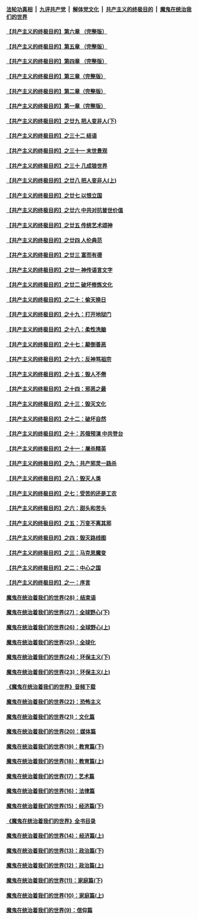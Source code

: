 ####  [法轮功真相](../../../../basic/blob/master/README.md?t=06300931) &nbsp;|&nbsp; [九评共产党](../../../../9ping.md/blob/master/README.md?t=06300931) &nbsp;|&nbsp; [解体党文化](../../../../jtdwh.md/blob/master/README.md?t=06300931)  &nbsp;|&nbsp; [共产主义的终极目的](../../../../gczydzjmd.md/blob/master/README.md?t=06300931) &nbsp;|&nbsp; [魔鬼在统治我们的世界](../../../../mgztzwmdsj.md/blob/master/README.md?t=06300931) 

#### [【共产主义的终极目的】第六章 （完整版）](../pages/nsc422/n11428913.md?t=06300931) 

#### [【共产主义的终极目的】第五章 （完整版）](../pages/nsc422/n11428912.md?t=06300931) 

#### [【共产主义的终极目的】第四章 （完整版）](../pages/nsc422/n11428907.md?t=06300931) 

#### [【共产主义的终极目的】第三章（完整版）](../pages/nsc422/n11428848.md?t=06300931) 

#### [【共产主义的终极目的】第二章（完整版）](../pages/nsc422/n11428831.md?t=06300931) 

#### [【共产主义的终极目的】第一章（完整版）](../pages/nsc422/n11417651.md?t=06300931) 

#### [【共产主义的终极目的】之廿九 把人变非人(下)](../pages/nsc422/n11344140.md?t=06300931) 

#### [【共产主义的终极目的】之三十二 结语](../pages/nsc422/n11360535.md?t=06300931) 

#### [【共产主义的终极目的】之三十一 末世景观](../pages/nsc422/n11351129.md?t=06300931) 

#### [【共产主义的终极目的】之三十 几成狼世界](../pages/nsc422/n11348280.md?t=06300931) 

#### [【共产主义的终极目的】之廿八 把人变非人(上)](../pages/nsc422/n11340492.md?t=06300931) 

#### [【共产主义的终极目的】之廿七 以恨立国](../pages/nsc422/n11336944.md?t=06300931) 

#### [【共产主义的终极目的】之廿六 中共对抗普世价值](../pages/nsc422/n11324785.md?t=06300931) 

#### [【共产主义的终极目的】之廿五 传统艺术颂神](../pages/nsc422/n11296396.md?t=06300931) 

#### [【共产主义的终极目的】之廿四 人伦典范](../pages/nsc422/n11296397.md?t=06300931) 

#### [【共产主义的终极目的】之廿三 富而有德](../pages/nsc422/n11283598.md?t=06300931) 

#### [【共产主义的终极目的】之廿一 神传语言文字](../pages/nsc422/n11263265.md?t=06300931) 

#### [【共产主义的终极目的】之廿二 破坏修炼文化](../pages/nsc422/n11245728.md?t=06300931) 

#### [【共产主义的终极目的】之二十：偷天换日](../pages/nsc422/n11238846.md?t=06300931) 

#### [【共产主义的终极目的】之十九：打开地狱门](../pages/nsc422/n11206376.md?t=06300931) 

#### [【共产主义的终极目的】之十八：柔性洗脑](../pages/nsc422/n11199994.md?t=06300931) 

#### [【共产主义的终极目的】之十七：颠倒善恶](../pages/nsc422/n11179782.md?t=06300931) 

#### [【共产主义的终极目的】之十六：反神骂祖宗](../pages/nsc422/n11166798.md?t=06300931) 

#### [【共产主义的终极目的】之十五：毁人不倦](../pages/nsc422/n11166792.md?t=06300931) 

#### [【共产主义的终极目的】之十四：邪恶之最](../pages/nsc422/n11150249.md?t=06300931) 

#### [【共产主义的终极目的】之十三：毁灭文化](../pages/nsc422/n11135227.md?t=06300931) 

#### [【共产主义的终极目的】之十二：破坏自然](../pages/nsc422/n11135214.md?t=06300931) 

#### [【共产主义的终极目的】之十：苏俄预演 中共登台](../pages/nsc422/n11118424.md?t=06300931) 

#### [【共产主义的终极目的】之十一：屠杀精英](../pages/nsc422/n11118442.md?t=06300931) 

#### [【共产主义的终极目的】之九：共产邪灵一路杀](../pages/nsc422/n11114139.md?t=06300931) 

#### [【共产主义的终极目的】之八：毁灭人类](../pages/nsc422/n11108503.md?t=06300931) 

#### [【共产主义的终极目的】之七：受苦的还是工农](../pages/nsc422/n11101809.md?t=06300931) 

#### [【共产主义的终极目的】之六：甜头和苦头](../pages/nsc422/n11096971.md?t=06300931) 

#### [【共产主义的终极目的】之五：万变不离其邪](../pages/nsc422/n11091285.md?t=06300931) 

#### [【共产主义的终极目的】之四：毁灭路线图](../pages/nsc422/n11086284.md?t=06300931) 

#### [【共产主义的终极目的】之三：马克思魔变](../pages/nsc422/n11061941.md?t=06300931) 

#### [【共产主义的终极目的】之二：中心之国](../pages/nsc422/n11047728.md?t=06300931) 

#### [【共产主义的终极目的】之一：序言](../pages/nsc422/n11086077.md?t=06300931) 

#### [魔鬼在统治着我们的世界(28)：结束语](../pages/nsc422/n10936246.md?t=06300931) 

#### [魔鬼在统治着我们的世界(27)：全球野心(下)](../pages/nsc422/n10928319.md?t=06300931) 

#### [魔鬼在统治着我们的世界(26)：全球野心(上)](../pages/nsc422/n10900318.md?t=06300931) 

#### [魔鬼在统治着我们的世界(25)：全球化](../pages/nsc422/n10788205.md?t=06300931) 

#### [魔鬼在统治着我们的世界(24)：环保主义(下)](../pages/nsc422/n10695307.md?t=06300931) 

#### [魔鬼在统治着我们的世界(23)：环保主义(上)](../pages/nsc422/n10688613.md?t=06300931) 

#### [《魔鬼在统治着我们的世界》音频下载](../pages/nsc422/n10635553.md?t=06300931) 

#### [魔鬼在统治着我们的世界(22)：恐怖主义](../pages/nsc422/n10614727.md?t=06300931) 

#### [魔鬼在统治着我们的世界(21)：文化篇](../pages/nsc422/n10597706.md?t=06300931) 

#### [魔鬼在统治着我们的世界(20)：媒体篇](../pages/nsc422/n10586579.md?t=06300931) 

#### [魔鬼在统治着我们的世界(19)：教育篇(下)](../pages/nsc422/n10564808.md?t=06300931) 

#### [魔鬼在统治着我们的世界(18)：教育篇(上)](../pages/nsc422/n10526970.md?t=06300931) 

#### [魔鬼在统治着我们的世界(17)：艺术篇](../pages/nsc422/n10499093.md?t=06300931) 

#### [魔鬼在统治着我们的世界(16)：法律篇](../pages/nsc422/n10485969.md?t=06300931) 

#### [魔鬼在统治着我们的世界(15)：经济篇(下)](../pages/nsc422/n10469975.md?t=06300931) 

#### [《魔鬼在统治着我们的世界》全书目录](../pages/nsc422/n10464261.md?t=06300931) 

#### [魔鬼在统治着我们的世界(14)：经济篇(上)](../pages/nsc422/n10457370.md?t=06300931) 

#### [魔鬼在统治着我们的世界(13)：政治篇(下)](../pages/nsc422/n10448270.md?t=06300931) 

#### [魔鬼在统治着我们的世界(12)：政治篇(上)](../pages/nsc422/n10444576.md?t=06300931) 

#### [魔鬼在统治着我们的世界(11)：家庭篇(下)](../pages/nsc422/n10440961.md?t=06300931) 

#### [魔鬼在统治着我们的世界(10)：家庭篇(上)](../pages/nsc422/n10435448.md?t=06300931) 

#### [魔鬼在统治着我们的世界(9)：信仰篇](../pages/nsc422/n10432159.md?t=06300931) 

